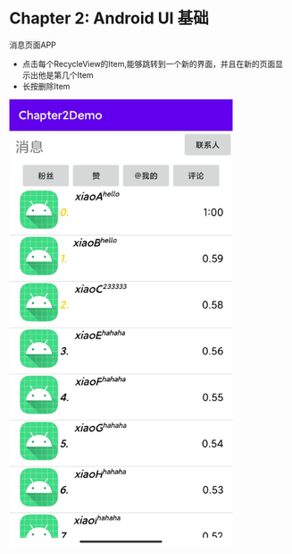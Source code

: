 # Chapter 2: Android UI 基础

消息⻚⾯APP

- 点击每个RecycleView的Item,能够跳转到⼀个新的界⾯，并且在新的⻚⾯显示出他是第几个Item
- 长按删除Item

<img src="https://github.com/chronoby/bytedance-android-camp-2020/blob/master/chapter2/Image.jpg" width="400"  alt="Message"/><br/>
